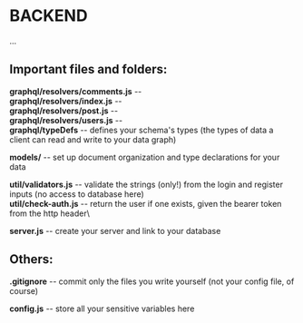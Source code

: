 # BACKEND

...


## Important files and folders:

**graphql/resolvers/comments.js** -- \
**graphql/resolvers/index.js** -- \
**graphql/resolvers/post.js** -- \
**graphql/resolvers/users.js** -- \
**graphql/typeDefs** -- defines your schema's types (the types of data a client can read and write to your data graph)

**models/** -- set up document organization and type declarations for your data

**util/validators.js** -- validate the strings (only!) from the login and register inputs (no access to database here)\
**util/check-auth.js** -- return the user if one exists, given the bearer token from the http header\

**server.js** -- create your server and link to your database


## Others:

**.gitignore** -- commit only the files you write yourself (not your config file, of course)

**config.js** -- store all your sensitive variables here